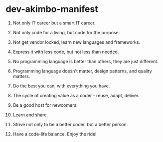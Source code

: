 # dev-akimbo-manifest

1. Not only IT career but a smart IT career.

2. Not only code for a living, but code for the purpose. 

3. Not get vendor locked, learn new languages and frameworks.

4. Express it with less code, but not less than needed.

5. No programming language is better than others, they are just different.

6. Programming language doesn't matter, design patterns, and quality matters.

7. Do the best you can, with everything you have.

8. The cycle of creating value as a coder - reuse, adapt, deliver.

9. Be a good host for newcomers.

10. Learn and share.

11. Strive not only to be a better coder, but a better person.

11. Have a code-life balance. Enjoy the ride!

